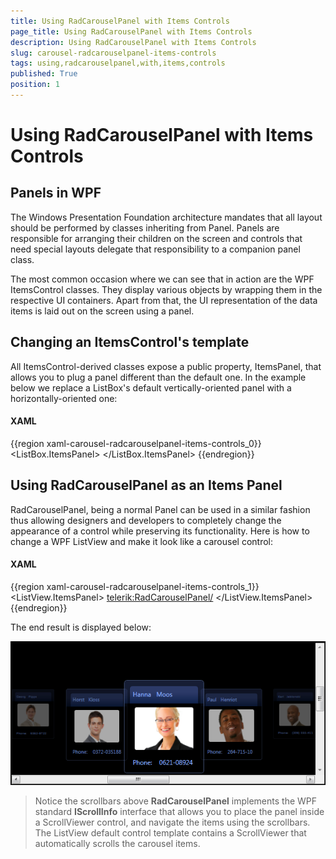 ```yaml
---
title: Using RadCarouselPanel with Items Controls
page_title: Using RadCarouselPanel with Items Controls
description: Using RadCarouselPanel with Items Controls
slug: carousel-radcarouselpanel-items-controls
tags: using,radcarouselpanel,with,items,controls
published: True
position: 1
---
```


# Using RadCarouselPanel with Items Controls


## Panels in WPF

The Windows Presentation Foundation architecture mandates that all layout should be performed by classes inheriting from Panel. Panels are responsible for arranging their children on the screen and controls that need special layouts delegate that responsibility to a companion panel class.

The most common occasion where we can see that in action are the WPF ItemsControl classes. They display various objects by wrapping them in the respective UI containers. Apart from that, the UI representation of the data items is laid out on the screen using a panel.

## Changing an ItemsControl's template

All ItemsControl-derived classes expose a public property, ItemsPanel, that allows you to plug a panel different than the default one. In the example below we replace a ListBox's default vertically-oriented panel with a horizontally-oriented one:

#### __XAML__

{{region xaml-carousel-radcarouselpanel-items-controls_0}}
	<ListBox x:Name="HorizontalListBox">
	  <ListBox.ItemsPanel>
	    <ItemsPanelTemplate>
	      <StackPanel Orientation="Horizontal"></StackPanel>
	    </ItemsPanelTemplate>
	  </ListBox.ItemsPanel>
	</ListBox>
{{endregion}}



## Using RadCarouselPanel as an Items Panel

RadCarouselPanel, being a normal Panel can be used in a similar fashion thus allowing designers and developers to completely change the appearance of a control while preserving its functionality. Here is how to change a WPF ListView and make it look like a carousel control:

#### __XAML__

{{region xaml-carousel-radcarouselpanel-items-controls_1}}
	<ListView x:Name="ListView">
	  <ListView.ItemsPanel>
	    <ItemsPanelTemplate>
	      <telerik:RadCarouselPanel/>
	    </ItemsPanelTemplate>
	  </ListView.ItemsPanel>
	</ListView>
{{endregion}}



The end result is displayed below:

 ![](images/RadCarouselPanel_ItemsPanel.png)

>Notice the scrollbars above __RadCarouselPanel__ implements the WPF standard __IScrollInfo__ interface that allows you to place the panel inside a ScrollViewer control, and navigate the items using the scrollbars. The ListView default control template contains a ScrollViewer that automatically scrolls the carousel items.
